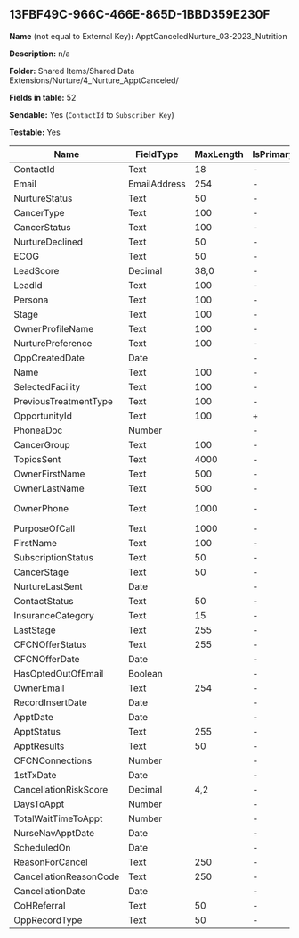 ## 13FBF49C-966C-466E-865D-1BBD359E230F

**Name** (not equal to External Key)**:** ApptCanceledNurture_03-2023_Nutrition

**Description:** n/a

**Folder:** Shared Items/Shared Data Extensions/Nurture/4_Nurture_ApptCanceled/

**Fields in table:** 52

**Sendable:** Yes (`ContactId` to `Subscriber Key`)

**Testable:** Yes

| Name | FieldType | MaxLength | IsPrimaryKey | IsNullable | DefaultValue |
| --- | --- | --- | --- | --- | --- |
| ContactId | Text | 18 | - | - |  |
| Email | EmailAddress | 254 | - | + |  |
| NurtureStatus | Text | 50 | - | + |  |
| CancerType | Text | 100 | - | + |  |
| CancerStatus | Text | 100 | - | + |  |
| NurtureDeclined | Text | 50 | - | + |  |
| ECOG | Text | 50 | - | + |  |
| LeadScore | Decimal | 38,0 | - | + |  |
| LeadId | Text | 100 | - | + |  |
| Persona | Text | 100 | - | + |  |
| Stage | Text | 100 | - | + |  |
| OwnerProfileName | Text | 100 | - | + |  |
| NurturePreference | Text | 100 | - | + |  |
| OppCreatedDate | Date |  | - | + |  |
| Name | Text | 100 | - | + |  |
| SelectedFacility | Text | 100 | - | + |  |
| PreviousTreatmentType | Text | 100 | - | + |  |
| OpportunityId | Text | 100 | + | - |  |
| PhoneaDoc | Number |  | - | + |  |
| CancerGroup | Text | 100 | - | + |  |
| TopicsSent | Text | 4000 | - | + |  |
| OwnerFirstName | Text | 500 | - | + |  |
| OwnerLastName | Text | 500 | - | + |  |
| OwnerPhone | Text | 1000 | - | + | 800-204-8900 |
| PurposeOfCall | Text | 1000 | - | + |  |
| FirstName | Text | 100 | - | + |  |
| SubscriptionStatus | Text | 50 | - | + |  |
| CancerStage | Text | 50 | - | + |  |
| NurtureLastSent | Date |  | - | + |  |
| ContactStatus | Text | 50 | - | + |  |
| InsuranceCategory | Text | 15 | - | + |  |
| LastStage | Text | 255 | - | + |  |
| CFCNOfferStatus | Text | 255 | - | + |  |
| CFCNOfferDate | Date |  | - | + |  |
| HasOptedOutOfEmail | Boolean |  | - | + |  |
| OwnerEmail | Text | 254 | - | + |  |
| RecordInsertDate | Date |  | - | + | GetDate() |
| ApptDate | Date |  | - | + |  |
| ApptStatus | Text | 255 | - | + |  |
| ApptResults | Text | 50 | - | + |  |
| CFCNConnections | Number |  | - | + |  |
| 1stTxDate | Date |  | - | + |  |
| CancellationRiskScore | Decimal | 4,2 | - | + |  |
| DaysToAppt | Number |  | - | + |  |
| TotalWaitTimeToAppt | Number |  | - | + |  |
| NurseNavApptDate | Date |  | - | + |  |
| ScheduledOn | Date |  | - | + |  |
| ReasonForCancel | Text | 250 | - | + |  |
| CancellationReasonCode | Text | 250 | - | + |  |
| CancellationDate | Date |  | - | + |  |
| CoHReferral | Text | 50 | - | + |  |
| OppRecordType | Text | 50 | - | + |  |
